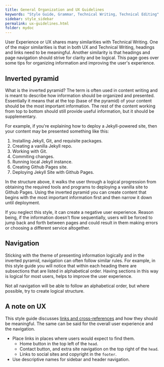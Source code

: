 ```yaml
---
title: General Organization and UX Guidelines
keywords: "Style Guide, Grammar, Technical Writing, Technical Editing"
sidebar: style_sidebar
permalink: ux-guidelines.html
folder: mydoc
---
```


User Experience or UX shares many similarities with Technical Writing. One of the major similarities is that in both UX and Technical Writing, headings and links need to be meaningful. Another similarity is that headings and page navigation should strive for clarity and be logical. This page goes over some tips for organizing information and improving the user's experience.

## Inverted pyramid

What is the inverted pyramid? The term is often used in content writing and is meant to describe how information should be organized and presented. Essentially it means that at the top (base of the pyramid) of your content should be the most important information. The rest of the content working from top to bottom should still provide useful information, but it should be supplementary.

For example, if you're explaining how to deploy a Jekyll-powered site, then your content may be presented something like this:

1. Installing Jekyll, Git, and requisite packages.
2. Creating a vanilla Jekyll repo.
3. Working with Git.
3. Commiting changes.
4. Running local Jekyll instance.
5. Creating Github Pages site.
6. Deploying Jekyll Site with Github Pages.

In the structure above, it walks the user through a logical progression from obtaining the required tools and programs to deploying a vanilla site to Github Pages. Using the inverted pyramid you can create content that begins with the most important information first and then narrow it down until deployment.

If you neglect this style, it can create a negative user experience. Reason being, if the information doesn't flow sequentially, users will be forced to jump back and forth between pages and could result in them making errors or choosing a different service altogether.

## Navigation

Sticking with the theme of presenting information logically and in the inverted pyramid, navigation can often follow similar rules. For example, in this style guide you will notice that within each heading there are subsections that are listed in alphabetical order. Having sections in this way is logical for most users, helps to improve the user experience.

Not all navigation will be able to follow an alphabetical order, but where possible, try to create logical structure. 

## A note on UX

This style guide discusses [links and cross-references](/cross-references) and how they should be meaningful. The same can be said for the overall user experience and the navigation. 

* Place links in places where users would expect to find them.
  * Home button in the top left of the `head`.
  * Contact button, and extra site navigation on the top right of the `head`.
  * Links to social sites and copyright in the `footer`.
* Use descriptive names for sidebar and header navigation.





